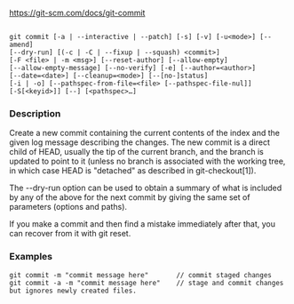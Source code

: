 https://git-scm.com/docs/git-commit 

```

git commit [-a | --interactive | --patch] [-s] [-v] [-u<mode>] [--amend]
[--dry-run] [(-c | -C | --fixup | --squash) <commit>]
[-F <file> | -m <msg>] [--reset-author] [--allow-empty]
[--allow-empty-message] [--no-verify] [-e] [--author=<author>]
[--date=<date>] [--cleanup=<mode>] [--[no-]status]
[-i | -o] [--pathspec-from-file=<file> [--pathspec-file-nul]]
[-S[<keyid>]] [--] [<pathspec>…​]  
```
	
### Description
Create a new commit containing the current contents of the index and the given log message describing the changes. The new commit is a direct child of HEAD, usually the tip of the current branch, and the branch is updated to point to it (unless no branch is associated with the working tree, in which case HEAD is "detached" as described in git-checkout[1]). 

The --dry-run option can be used to obtain a summary of what is included by any of the above for the next commit by giving the same set of parameters (options and paths).

If you make a commit and then find a mistake immediately after that, you can recover from it with git reset.

### Examples
```
git commit -m "commit message here"       // commit staged changes
git commit -a -m "commit message here"    // stage and commit changes but ignores newly created files.
```